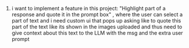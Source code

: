 1. i want to implement a feature in this project: "Highlight part of a response and quote it in the prompt box" , where the user can select a part of text and i need custom ui that pops up asking like to quote this part of the text like its shown in the images uploaded and thus need to give context about this text to the LLM with the msg and the extra user prompt 
